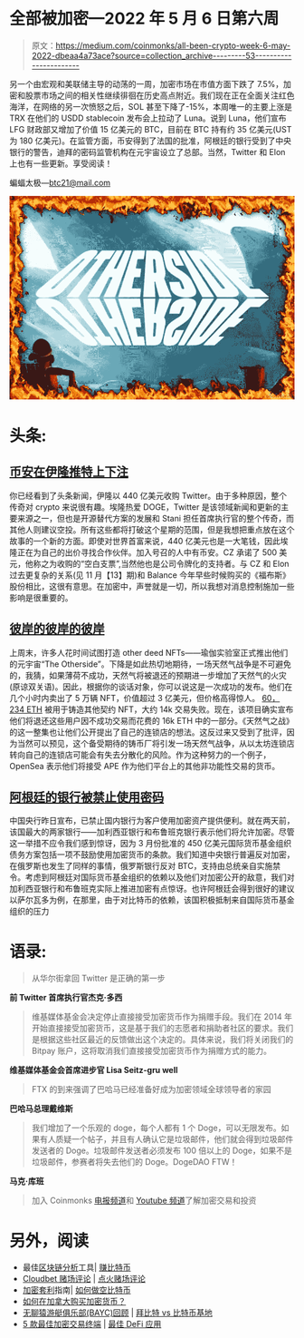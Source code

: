 # 全部被加密—2022 年 5 月 6 日第六周

> 原文：<https://medium.com/coinmonks/all-been-crypto-week-6-may-2022-dbeaa4a73ace?source=collection_archive---------53----------------------->

另一个由宏观和美联储主导的动荡的一周，加密市场在市值方面下跌了 7.5%，加密和股票市场之间的相关性继续徘徊在历史高点附近。我们现在正在全面关注红色海洋，在网络的另一次愤怒之后，SOL 甚至下降了-15%，本周唯一的主要上涨是 TRX 在他们的 USDD stablecoin 发布会上拉动了 Luna。说到 Luna，他们宣布 LFG 财政部又增加了价值 15 亿美元的 BTC，目前在 BTC 持有约 35 亿美元(UST 为 180 亿美元)。在监管方面，币安得到了法国的批准，阿根廷的银行受到了中央银行的警告，迪拜的密码监管机构在元宇宙设立了总部。当然，Twitter 和 Elon 上也有一些更新。享受阅读！

蝙蝠太极—[btc21@mail.com](mailto:btc21@mail.com)

![](img/723d3a1074f829262a3bc1719d1de102.png)

# **头条:**

## [**币安在伊隆推特上下注**](https://www.ft.com/content/e2c6123b-eb42-41df-bc82-111f67882ac3)

你已经看到了头条新闻，伊隆以 440 亿美元收购 Twitter。由于多种原因，整个传奇对 crypto 来说很有趣。埃隆热爱 DOGE，Twitter 是该领域新闻和更新的主要来源之一，但也是开源替代方案的发展和 Stani 担任首席执行官的整个传奇，而其他人则建议空投。所有这些都将打破这个星期的范围，但是我想把重点放在这个故事的一个新的方面。即使对世界首富来说，440 亿美元也是一大笔钱，因此埃隆正在为自己的出价寻找合作伙伴。加入号召的人中有币安。CZ 承诺了 500 美元，他称之为收购的“空白支票”,当然他也是公司令牌化的支持者。与 CZ 和 Elon 过去更复杂的关系(见 11 月【13】期)和 Balance 今年早些时候购买的《福布斯》股份相比，这很有意思。在加密中，声誉就是一切，所以我想对消息控制施加一些影响是很重要的。

## [**彼岸的彼岸**的彼岸](https://thedefiant.io/yuga-labs-otherside-land-sale-gas-fees/)

上周末，许多人花时间试图打造 other deed NFTs——瑜伽实验室正式推出他们的元宇宙“The Otherside”。下降是如此热切地期待，一场天然气战争是不可避免的，我猜，如果薄荷不成功，天然气将被退还的预期进一步增加了天然气的火灾(原谅双关语)。因此，根据你的谈话对象，你可以说这是一次成功的发布。他们在几个小时内卖出了 5 万辆 NFT，价值超过 3 亿美元，但价格高得惊人。 [60，234 ETH](https://dune.com/hildobby/Otherside) 被用于铸造其他契约 NFT，大约 14k 交易失败。现在，该项目确实宣布他们将退还这些用户因不成功交易而花费的 16k ETH 中的一部分。《天然气之战》的这一整集也让他们公开提出了自己的连锁店的想法。这反过来又受到了批评，因为当然可以预见，这个备受期待的铸币厂将引发一场天然气战争，从以太坊连锁店转向自己的连锁店可能会有失去分散化的风险。作为这种努力的一个例子，OpenSea 表示他们将接受 APE 作为他们平台上的其他非功能性交易的货币。

## [**阿根廷的银行被禁止使用密码**](https://www.bloomberg.com/news/articles/2022-05-05/argentina-slams-brake-on-crypto-banning-purchases-through-banks)

中国央行昨日宣布，已禁止国内银行为客户使用加密资产提供便利。就在两天前，该国最大的两家银行——加利西亚银行和布鲁班克银行表示他们将允许加密。尽管这一举措不应令我们感到惊讶，因为 3 月份批准的 450 亿美元国际货币基金组织债务方案包括一项不鼓励使用加密货币的条款。我们知道中央银行普遍反对加密，在俄罗斯也发生了同样的事情，俄罗斯银行反对 BTC，支持由总统亲自实施禁令。考虑到阿根廷对国际货币基金组织的依赖以及他们对加密公开的敌意，我们对加利西亚银行和布鲁班克实际上推进加密有点惊讶。也许阿根廷会得到很好的建议以萨尔瓦多为例，在那里，由于对比特币的依赖，该国积极抵制来自国际货币基金组织的压力

# **语录:**

> 从华尔街拿回 Twitter 是正确的第一步

**前 Twitter 首席执行官杰克·多西**

> 维基媒体基金会决定停止直接接受加密货币作为捐赠手段。我们在 2014 年开始直接接受加密货币，这是基于我们的志愿者和捐助者社区的要求。我们是根据这些社区最近的反馈做出这个决定的。具体来说，我们将关闭我们的 Bitpay 账户，这将取消我们直接接受加密货币作为捐赠方式的能力。

**维基媒体基金会首席进步官 Lisa Seitz-gru well**

> FTX 的到来强调了巴哈马已经准备好成为加密领域全球领导者的家园

**巴哈马总理戴维斯**

> 我们增加了一个乐观的 doge，每个人都有 1 个 Doge，可以无限发布。如果有人质疑一个帖子，并且有人确认它是垃圾邮件，他们就会得到垃圾邮件发送者的 Doge。垃圾邮件发送者必须发布 100 倍以上的 Doge，如果不是垃圾邮件，参赛者将失去他们的 Doge。DogeDAO FTW！

**马克·库班**

> 加入 Coinmonks [电报频道](https://t.me/coincodecap)和 [Youtube 频道](https://www.youtube.com/c/coinmonks/videos)了解加密交易和投资

# 另外，阅读

*   最佳[区块链分析](https://bitquery.io/blog/best-blockchain-analysis-tools-and-software)工具| [赚比特币](/coinmonks/earn-bitcoin-6e8bd3c592d9)
*   [Cloudbet 赌场评论](https://coincodecap.com/cloudbet-casino-review) | [点火赌场评论](https://coincodecap.com/ignition-casino-review)
*   [加密套利](/coinmonks/crypto-arbitrage-guide-how-to-make-money-as-a-beginner-62bfe5c868f6)指南| [如何做空比特币](/coinmonks/how-to-short-bitcoin-568a2d0b4ae5)
*   [如何在加拿大购买加密货币？](https://coincodecap.com/how-to-buy-cryptocurrency-in-canada)
*   [无聊猿游艇俱乐部(BAYC)回顾](https://coincodecap.com/bored-ape-yacht-club-bayc-review) | [拜比特 vs 比特币基地](https://coincodecap.com/bybit-vs-coinbase)
*   [5 款最佳加密交易终端](https://coincodecap.com/crypto-trading-terminals) | [最佳 DeFi 应用](https://coincodecap.com/best-defi-apps)